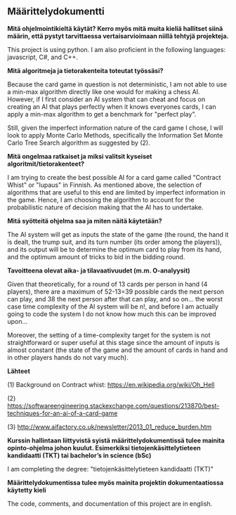 ## Määrittelydokumentti

**Mitä ohjelmointikieltä käytät? Kerro myös mitä muita kieliä hallitset siinä määrin, että pystyt tarvittaessa vertaisarvioimaan niillä tehtyjä projekteja.**

This project is using python. I am also proficient in the following languages: javascript, C#, and C++.

**Mitä algoritmeja ja tietorakenteita toteutat työssäsi?**

Because the card game in question is not deterministic, I am not able to use a min-max algorithm directly like one would for making a chess AI. However, if I first consider an AI system that can cheat and focus on creating an AI that plays perfectly when it knows everyones cards, I can apply a min-max algorithm to get a benchmark for "perfect play".

Still, given the imperfect information nature of the card game I chose, I will look to apply Monte Carlo Methods, specifically the Information Set Monte Carlo Tree Search algorithm as suggested by (2).

**Mitä ongelmaa ratkaiset ja miksi valitsit kyseiset algoritmit/tietorakenteet?**

I am trying to create the best possible AI for a card game called "Contract Whist" or "lupaus" in Finnish. As mentioned above, the selection of algorithms that are useful to this end are limited by imperfect information in the game. Hence, I am choosing the algorithm to account for the probabilistic nature of decision making that the AI has to undertake.

**Mitä syötteitä ohjelma saa ja miten näitä käytetään?**

The AI system will get as inputs the state of the game (the round, the hand it is dealt, the trump suit, and its turn number (its order among the players)), and its output will be to determine the optimum card to play from its hand, and the optimum amount of tricks to bid in the bidding round. 

**Tavoitteena olevat aika- ja tilavaativuudet (m.m. O-analyysit)**

Given that theoretically, for a round of 13 cards per person in hand (4 players), there are a maximum of 52-13=39 possible cards the next person can play, and 38 the next person after that can play, and so on... the worst case time complexity of the AI system will be n!, and before I am actually going to code the system I do not know how much this can be improved upon...

Moreover, the setting of a time-complexity target for the system is not straightforward or super useful at this stage since the amount of inputs is almost constant (the state of the game and the amount of cards in hand and in other players hands do not vary much).

**Lähteet**

(1) Background on Contract whist: https://en.wikipedia.org/wiki/Oh_Hell

(2) https://softwareengineering.stackexchange.com/questions/213870/best-techniques-for-an-ai-of-a-card-game

(3) http://www.aifactory.co.uk/newsletter/2013_01_reduce_burden.htm

**Kurssin hallintaan liittyvistä syistä määrittelydokumentissä tulee mainita opinto-ohjelma johon kuulut. Esimerkiksi tietojenkäsittelytieteen kandidaatti (TKT) tai bachelor’s in science (bSc)**

I am completing the degree: "tietojenkäsittelytieteen kandidaatti (TKT)"

**Määrittelydokumentissa tulee myös mainita projektin dokumentaatiossa käytetty kieli**

The code, comments, and documentation of this project are in english.